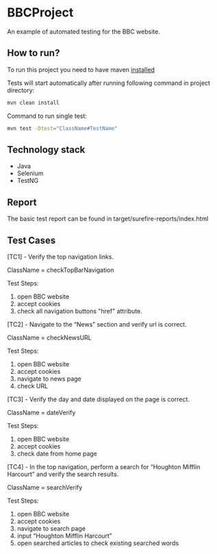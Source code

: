 # BBCProject

An example of automated testing for the BBC website.
## How to run?
To run this project you need to have maven [installed](https://maven.apache.org/install.html)

Tests will start automatically after running following command in project directory:
``` bash 
mvn clean install
```
Command to run single test:
```bash
mvn test -Dtest="ClassName#TestName"  
```


## Technology stack 
- Java 
- Selenium 
- TestNG

## Report

The basic test report can be found in target/surefire-reports/index.html

## Test Cases 

[TC1] -	Verify the top navigation links.

ClassName = checkTopBarNavigation

Test Steps:
1. open BBC website
2. accept cookies
3. check all navigation buttons "href" attribute.

[TC2] -	Navigate to the “News” section and verify url is correct.

ClassName = checkNewsURL

Test Steps: 
1. open BBC website
2. accept cookies
3. navigate to news page
4. check URL

[TC3] -	Verify the day and date displayed on the page is correct.

ClassName = dateVerify

Test Steps:
1. open BBC website
2. accept cookies
3. check date from home page

[TC4] -	In the top navigation, perform a search for “Houghton Mifflin Harcourt” and verify the search results.

ClassName = searchVerify

Test Steps:
1. open BBC website
2. accept cookies
3. navigate to search page 
4. input “Houghton Mifflin Harcourt”
5. open searched articles to check existing searched words

